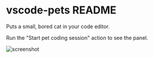 # vscode-pets README

Puts a small, bored cat in your code editor.

Run the "Start pet coding session" action to see the panel. 

![screenshot](https://github.com/tonybaloney/vscode-pet/raw/master/screenshot.gif)